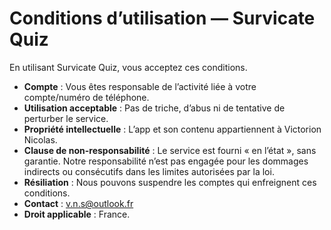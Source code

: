 # Conditions d’utilisation — Survicate Quiz

En utilisant Survicate Quiz, vous acceptez ces conditions.

- **Compte** : Vous êtes responsable de l’activité liée à votre compte/numéro de téléphone.
- **Utilisation acceptable** : Pas de triche, d’abus ni de tentative de perturber le service.
- **Propriété intellectuelle** : L’app et son contenu appartiennent à Victorion Nicolas.
- **Clause de non-responsabilité** : Le service est fourni « en l’état », sans garantie. Notre responsabilité n’est pas engagée pour les dommages indirects ou consécutifs dans les limites autorisées par la loi.
- **Résiliation** : Nous pouvons suspendre les comptes qui enfreignent ces conditions.
- **Contact** : v.n.s@outlook.fr
- **Droit applicable** : France.
